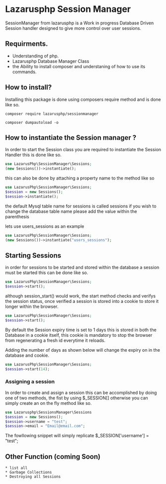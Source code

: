 # Lazarusphp Session Manager
SessionManager from lazarusphp is a Work in progress Database Driven Session handler designed to give more control over user sessions.

## Requirments.
* Understanding of php.
* Lazarusphp Database Manager Class
* the Ability to install composer and understaning of how to use its commands.

## How to install?
Installing this package is done using composers require method and is done like so. 
```
composer require lazarusphp/sessionmanager

composer dumpautoload -o
```

## How to instantiate the Session manager ?
In order to start the Session class you are required to instantiate the Session Handler this is done like so.

```php
use LazarusPhp\SessionManager\Sessions;
(new Sessions())->instantiate();
```
this can also be done by attaching a property name to the method like so

```php
use LazarusPhp\SessionManager\Sessions;
$session = new Sessions();
$session->instantiate();
```
the default Mysql table name for sessions is called sessions if you wish to change the database table name please add the value within the parenthesis

lets use users_sessions as an example


```php
use LazarusPhp\SessionManager\Sessions;
(new Sessions())->instantiate("users_sessions");
```
## Starting Sessions
in order for sessions to be started and stored within the database a session must be started this can be done like so.
```php
use LazarusPhp\SessionManager\Sessions;
$session->start();
```
although session_start() would work, the start method checks and verifys the session status, once verified a session is stored into a cookie to store it longer within the browser.

```php
use LazarusPhp\SessionManager\Sessions;
$session->start();
```
By default the Session expiry time is set to 1 days  this is stored in both the Database in a cookie itself, this cookie is mandatory to stop the browser from regenerating a fresh id everytime it reloads.

Adding the number of days as shown below will change the expiry on in the database and cookie.

```php
use LazarusPhp\SessionManager\Sessions;
$session->start(14);
```

### Assigning a session

In order to create and assign a session this can be accomplished by doing one of two methods, the fist by using $_SESSION[] otherwise you can simply create an on the fly method like so.

```php
use Lazarusphp\SessionsManager\Sessions
$session = new Sessions();
$session->username = "test";
$session->email = "Email@email.com";
```

The fowllowing snippet will simply replicate $_SESSION['username'] = "test";

## Other Function (coming Soon)
    * list all
    * Garbage Collections
    * Destroying all Sessions

